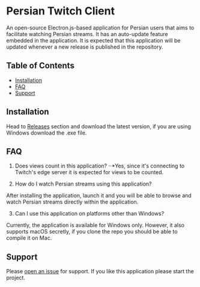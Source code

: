 # Persian Twitch Client
An open-source Electron.js-based application for Persian users that aims to facilitate watching Persian streams. It has an auto-update feature embedded in the application. It is expected that this application will be updated whenever a new release is published in the repository.

## Table of Contents

- [Installation](#installation)
- [FAQ](#faq)
- [Support](#support)

## Installation

Head to [Releases](https://github.com/alikhalilifar/persian-twitch-client/releases) section and download the latest version, if you are using Windows download the .exe file.

## FAQ

1. Does views count in this application?
⋅⋅*Yes, since it's connecting to Twitch's edge server it is expected for views to be counted.

2. How do I watch Persian streams using this application?

  After installing the application, launch it and you will be able to browse and watch Persian streams directly within the application.

3. Can I use this application on platforms other than Windows?

  Currently, the application is available for Windows only. However, it also supports macOS secretly, if you clone the repo you should be able to compile it on Mac.

## Support

Please [open an issue](https://github.com/alikhalilifar/bonbastjs/issues/new) for support.
If you like this application please start the project.
